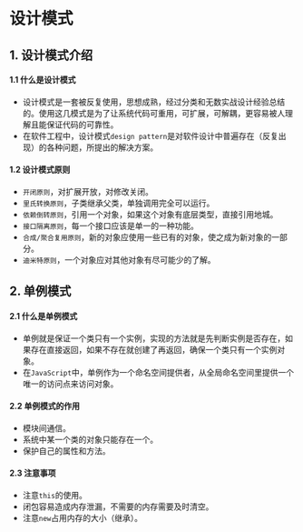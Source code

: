 # 设计模式
## 1. 设计模式介绍
#### 1.1 什么是设计模式
+ 设计模式是一套被反复使用，思想成熟，经过分类和无数实战设计经验总结的。使用这几模式是为了让系统代码可重用，可扩展，可解耦，更容易被人理解且能保证代码的可靠性。
+ 在软件工程中，设计模式`design pattern`是对软件设计中普遍存在（反复出现）的各种问题，所提出的解决方案。

#### 1.2 设计模式原则
+ `开闭原则`，对扩展开放，对修改关闭。
+ `里氏转换原则`，子类继承父类，单独调用完全可以运行。
+ `依赖倒转原则`，引用一个对象，如果这个对象有底层类型，直接引用地城。
+ `接口隔离原则`，每一个接口应该是单一的一种功能。
+ `合成/聚合复用原则`，新的对象应使用一些已有的对象，使之成为新对象的一部分。
+ `迪米特原则`，一个对象应对其他对象有尽可能少的了解。

## 2. 单例模式
#### 2.1 什么是单例模式
+ 单例就是保证一个类只有一个实例，实现的方法就是先判断实例是否存在，如果存在直接返回，如果不存在就创建了再返回，确保一个类只有一个实例对象。
+ 在`JavaScript`中，单例作为一个命名空间提供者，从全局命名空间里提供一个唯一的访问点来访问对象。
#### 2.2 单例模式的作用
+ 模块间通信。
+ 系统中某一个类的对象只能存在一个。
+ 保护自己的属性和方法。
#### 2.3 注意事项
+ 注意`this`的使用。
+ 闭包容易造成内存泄漏，不需要的内存需要及时清空。
+ 注意`new`占用内存的大小（继承）。









